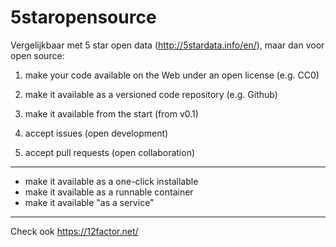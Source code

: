# 5staropensource
Vergelijkbaar met 5 star open data (http://5stardata.info/en/), maar dan voor open source:

1. make your code available on the Web under an open license (e.g. CC0)

2. make it available as a versioned code repository (e.g. Github)

3. make it available from the start (from v0.1)

4. accept issues (open development)

5. accept pull requests (open collaboration)

---

- make it available as a one-click installable
- make it available as a runnable container
- make it available "as a service"

---

Check ook https://12factor.net/
